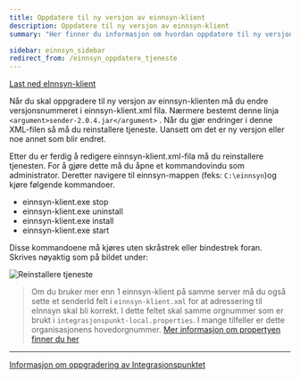 ```yaml
---
title: Oppdatere til ny versjon av einnsyn-klient
description: Oppdatere til ny versjon av einnsyn-klient
summary: "Her finner du informasjon om hvordan oppdatere til ny versjon av einnsyn-klient"

sidebar: einnsyn_sidebar
redirect_from: /einnsyn_oppdatere_tjeneste
---
```

[Last ned eInnsyn-klient](https://github.com/difi/einnsyn-klient/releases/tag/2.0.4)

Når du skal oppgradere til ny versjon av einnsyn-klienten må du endre versjonsnummeret i einnsyn-klient.xml fila. Nærmere bestemt denne linja ```<argument>sender-2.0.4.jar</argument>``` . Når du gjør endringer i denne XML-filen så må du reinstallere tjeneste.  Uansett om det er ny versjon eller noe annet som blir endret. 

Etter du er ferdig å redigere einnsyn-klient.xml-fila må du reinstallere tjenesten. For å gjøre dette må du åpne et kommandovindu som administrator. Deretter navigere til einnsyn-mappen (feks: ```C:\einnsyn```)og kjøre følgende kommandoer. 

* einnsyn-klient.exe stop
* einnsyn-klient.exe uninstall
* einnsyn-klient.exe install
* einnsyn-klient.exe start

Disse kommandoene må kjøres uten skråstrek eller bindestrek foran. Skrives nøyaktig som på bildet under:

![Reinstallere tjeneste]({{site.baseurl}}/images/einnsyn/reinstall_klient.png)


> Om du bruker mer enn 1 einnsyn-klient på samme server må du også sette et senderId felt i ```einnsyn-klient.xml``` for at adressering til eInnsyn skal bli korrekt. I dette feltet skal samme orgnummer som er brukt i ```integrasjonspunkt-local.properties```. I mange tilfeller er dette organisasjonens hovedorgnummer. [Mer informasjon om propertyen finner du her]({{site.baseurl}}/docs/einnsyn/einnsyn_flere_klienter)

---

[Informasjon om oppgradering av Integrasjonspunktet]({{site.baseurl}}/docs/eformidling/installasjon/eformidling_oppgradere)
